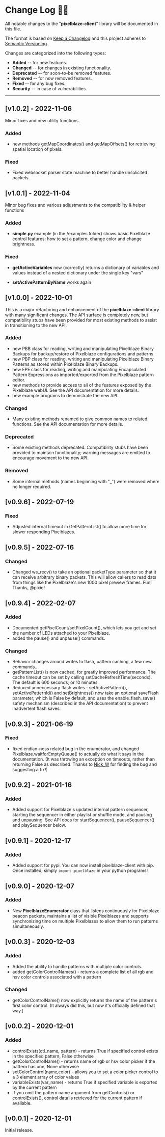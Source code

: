 # **Change Log** 📜📝

All notable changes to the "**pixelblaze-client**" library will be documented in this file.

The format is based on [Keep a Changelog](https://keepachangelog.com/en/1.0.0/) and this project adheres to [Semantic Versioning](https://semver.org/spec/v2.0.0.html).

Changes are categorized into the following types:
- **Added** -- for new features.
- **Changed** -- for changes in existing functionality.
- **Deprecated** -- for soon-to-be removed features.
- **Removed** -- for now removed features.
- **Fixed** -- for any bug fixes.
- **Security** -- in case of vulnerabilities.

---

## [**v1.0.2**] - 2022-11-06

Minor fixes and new utility functions.

### Added

* new methods getMapCoordinates() and getMapOffsets() for retrieving spatial location of pixels.

### Fixed

* Fixed websocket parser state machine to better handle unsolicited packets.


## [**v1.0.1**] - 2022-11-04

Minor bug fixes and various adjustments to the compatibility & helper functions

### Added

* **simple.py** example (in the /examples folder) shows basic Pixelblaze control features: how to set a pattern, change color and change brightness.

### Fixed

* **getActiveVariables** now (correctly) returns a dictionary of variables and values instead of a nested dictionary under the single key "vars"

* **setActivePatternByName** works again


## [**v1.0.0**] - 2022-10-01

This is a major refactoring and enhancement of the **pixelblaze-client** library with many significant changes. The API surface is completely new, but compatibility stubs have been provided for most existing methods to assist in transitioning to the new API.

### Added

* new PBB class for reading, writing and manipulating Pixelblaze Binary Backups for backup/restore of Pixelblaze configurations and patterns.
* new PBP class for reading, writing and manipulating Pixelblaze Binary Patterns as stored within Pixelblaze Binary Backups.
* new EPE class for reading, writing and manipulating Encapsulated Pattern Expressions as imported/exported from the Pixelblaze pattern editor.
* new methods to provide access to all of the features exposed by the Pixelblaze webUI. See the API documentation for more details.
* new example programs to demonstrate the new API.

### Changed

* Many existing methods renamed to give common names to related functions.  See the API documentation for more details.

### Deprecated

* Some existing methods deprecated.  Compatibility stubs have been provided to maintain functionality; warning messages are emitted to encourage movement to the new API.

### Removed

* Some internal methods (names beginning with "_") were removed where no longer required.


## [**v0.9.6**] - 2022-07-19

### Fixed

- Adjusted internal timeout in GetPatternList() to allow more time for slower 
responding Pixelblazes.  

## [**v0.9.5**] - 2022-07-16

### Changed

- Changed ws_recv() to take an optional packetType parameter so that it can receive
arbitrary binary packets.  This will allow callers to read data from things like
the Pixelblaze's new 1000 pixel preview frames. Fun!  Thanks, @pixie!

## [**v0.9.4**] - 2022-02-07

### Added
- Documented getPixelCount/setPixelCount(), which lets you get and set the number of LEDs attached to your Pixelblaze.
- added the pause() and unpause() commands. 

### Changed

- Behavior changes around writes to flash, pattern caching, a few new commands...
- getPatternList() is now cached, for greatly improved performance. The cache timeout can be set by calling setCacheRefreshTime(seconds). The default is 600 seconds, or 10 minutes.
- Reduced unneccessary flash writes - setActivePattern(), setActivePatternId() and setBrightness() now take an optional saveFlash parameter, which is False by default, and uses the enable_flash_save() safety mechanism (described in the API documentation) to prevent inadvertent flash saves.

## [**v0.9.3**] - 2021-06-19

### Fixed
- fixed endian-ness related bug in the enumerator, and changed Pixelblaze.waitforEmptyQueue() to actually do what
it says in the documentation.  (It was throwing an exception on timeouts, rather than returning False
as described.  Thanks to [Nick_W](https://github.com/NickWaterton) for finding the bug and suggesting a fix!)

## [**v0.9.2**] - 2021-01-16

### Added
- Added support for Pixelblaze's updated internal pattern sequencer, starting the sequencer in either playlist or shuffle mode, and pausing and unpausing. See API docs for startSequencer(), pauseSequencer() and playSequencer below.

## [**v0.9.1**] - 2020-12-17

### Added
- Added support for pypi.  You can now install pixelblaze-client with pip.  Once installed, simply `import pixelblaze` in your python programs!

## [**v0.9.0**] - 2020-12-07

### Added 
- New **PixelblazeEnumerator** class that listens continuously for Pixelblaze beacon
packets, maintains a list of visible Pixelblazes and supports synchronizing time
on multiple Pixelblazes to allow them to run patterns simultaneously. 

## [**v0.0.3**] - 2020-12-03

### Added
- Added the ability to handle patterns with multiple color controls. 
- added getColorControlNames() - returns a complete list of all rgb and hsv color controls associated with a pattern

### Changed
- getColorControlName() now explicitly returns the name of the pattern's first color control. (It always did this, but now it's officially defined that way.)

## [**v0.0.2**] - 2020-12-01

### Added
- controlExists(ctl_name, pattern) - returns True if specified control exists in the specified pattern, False otherwise
- getColorControlName() - returns name of rgb or hsv color picker if the pattern has one, None otherwise
- setColorControl(name,color) - allows you to set a color picker control to a 3 element array of color values
- variableExists(var_name) - returns True if specified variable is exported by the current pattern
- If you omit the pattern name argument from getControls() or controlExists(), control data is retrieved for the current pattern if available.

## [**v0.0.1**] - 2020-12-01
Initial release.
